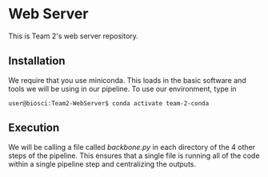 # Web Server
This is Team 2's web server repository.

## Installation
We require that you use miniconda. This loads in the basic software and tools we
will be using in our pipeline. To use our environment, type in
```console
user@biosci:Team2-WebServer$ conda activate team-2-conda
```

## Execution
We will be calling a file called *backbone.py* in each directory of the 4
other steps of the pipeline. This ensures that a single file is running all of the
code within a single pipeline step and centralizing the outputs.
